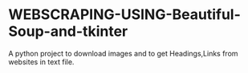 # WEBSCRAPING-USING-Beautiful-Soup-and-tkinter
A python project to download images and to get Headings,Links from websites in text file.   

